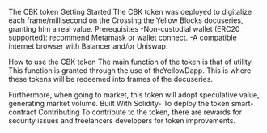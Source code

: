 The CBK token
Getting Started
The CBK token was deployed to digitalize each frame/millisecond on the Crossing the Yellow Blocks docuseries, granting him a real value.
Prerequisites
-Non-custodial wallet (ERC20 supported): recommend Metamask or wallet connect.
-A compatible internet browser with Balancer and/or Uniswap.

How to use the CBK token
The main function of the token is that of utility. This function is granted through the use of theYellowDapp. This is where these tokens will be redeemed into frames of the docuseries.

Furthermore, when going to market, this token will adopt speculative value, generating market volume.
Built With
Solidity- To deploy the token smart-contract
Contributing
To contribute to the token, there are rewards for security issues and freelancers developers for token improvements. 
